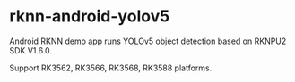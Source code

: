 # rknn-android-yolov5
Android RKNN demo app runs YOLOv5 object detection based on RKNPU2 SDK V1.6.0.

Support RK3562, RK3566, RK3568, RK3588 platforms.
